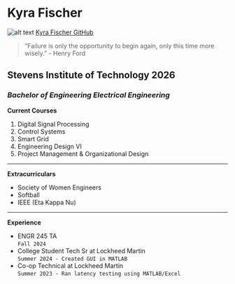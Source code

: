 # Kyra Fischer
![alt text](image.jpg)
[Kyra Fischer GitHub](https://github.com/kyrafish7/EE322)
> “Failure is only the opportunity to begin again, only this time more wisely.” - Henry Ford
## Stevens Institute of Technology 2026
### *Bachelor of Engineering Electrical Engineering*
**Current Courses**
</br>
1. Digital Signal Processing
2. Control Systems 
3. Smart Grid
4. Engineering Design VI
5. Project Management & Organizational Design
---
**Extracurriculars** 
- Society of Women Engineers
- Softball 
- IEEE (Eta Kappa Nu)
---
**Experience**
- ENGR 245 TA
  </br>
  `Fall 2024`
- College Student Tech Sr at Lockheed Martin
  </br>
  `Summer 2024 - Created GUI in MATLAB`
- Co-op Technical at Lockheed Martin
  </br>
  `Summer 2023 - Ran latency testing using MATLAB/Excel`


